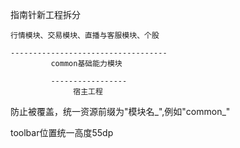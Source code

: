指南针新工程拆分

    行情模块、交易模块、直播与客服模块、个股

    -----------------------------------
             common基础能力模块

             -----------------
                  宿主工程


防止被覆盖，统一资源前缀为"模块名_",例如"common_"

toolbar位置统一高度55dp